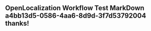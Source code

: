 <properties
ms.topic="hero-topic"
ms.test1="hero-topic"
ms.test2="test"/>


## OpenLocalization Workflow Test MarkDown a4bb13d5-0586-4aa6-8d9d-3f7d53792004 thanks!



<!--HONumber=Aug16_HO4-->


